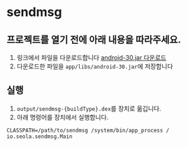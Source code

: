 # sendmsg

## 프로젝트를 열기 전에 아래 내용을 따라주세요.
1. 링크에서 파일을 다운로드합니다 [android-30.jar 다운로드](https://drive.google.com/drive/folders/17oMwQ0xBcSGn159mgbqxcXXEcneUmnph)
2. 다운로드한 파일을 `app/libs/android-30.jar`에 저장합니다

## 실행
1. `output/sendmsg-{buildType}.dex`를 장치로 옮깁니다.
2. 아래 명령어를 장치에서 실행합니다.
```shell
CLASSPATH=/path/to/sendmsg /system/bin/app_process / io.seola.sendmsg.Main
```